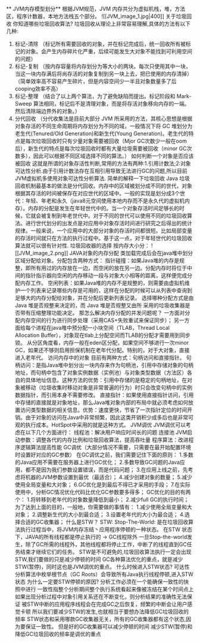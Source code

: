 ** JVM内存模型划分**
根据JVM规范，JVM 内存共分为虚拟机栈，堆，方法区，程序计数器，本地方法栈五个部分。
![[JVM_image_1.jpg|400]]
关于垃圾回收
你知道哪些垃圾回收算法?
垃圾回收从理论上非常容易理解,具体的方法有以下几种: 
1. 标记-清除 （标记所有需要回收的对象，并在标记完成后，统一回收所有被标记的对象。会产生内存碎片化严重，后续可能发生大对象不能找到可利用空间的问题）
2. 标记-复制 （按内存容量将内存划分为等大小的两块。每次只使用其中一块，当这一块内存满后将尚存活的对象复制到另一块上去，把已使用的内存清掉）
（简单效率高不容易产生碎片，但是内容空间少一半且对象数量多了后cooping效率不高）
3. 标记-整理 （结合了以上两个算法，为了避免缺陷而提出。标记阶段和 Mark-Sweep 算法相同，标记后不是清理对象，而是将存活对象移向内存的一端。然后清除端边界外的对象。）
4. 分代回收 （分代收集法是目前大部分 JVM 所采用的方法，其核心思想是根据对象存活的不同生命周期将内存划分为不同的域，一般情况下将 GC 堆划分为老生代(Tenured/Old Generation)和新生代(Young Generation)。老生代的特点是每次垃圾回收时只有少量对象需要被回收（Mjor GC次数少一般在oom后），新生代的特点是每次垃圾回收时都有大量垃圾需要被回收（minor GC次数多），因此可以根据不同区域选择不同的算法。）
如何判断一个对象是否应该被回收
这就是所谓的对象存活性判断,常用的方法有两种:1.引用计数法;2:对象可达性分析.由于引用计数法存在互相引用导致无法进行GC的问题,所以目前JVM虚拟机多使用对象可达性分析算法.
简单的解释一下垃圾回收
Java 垃圾回收机制最基本的做法是分代回收。内存中的区域被划分成不同的世代，对象根据其存活的时间被保存在对应世代的区域中。一般的实现是划分成3个世代：年轻、年老和永久（java8元空间使用本地内存而不是永久代的虚拟机内存）。内存的分配是发生在年轻世代中的。当一个对象存活时间足够长的时候，它就会被复制到年老世代中。对于不同的世代可以使用不同的垃圾回收算法。进行世代划分的出发点是对应用中对象存活时间进行研究之后得出的统计规律。一般来说，一个应用中的大部分对象的存活时间都很短。比如局部变量的存活时间就只在方法的执行过程中。基于这一点，对于年轻世代的垃圾回收算法就可以很有针对性.
垃圾回收器的选择
按内存大小分：
![[JVM_image_2.png]]
JAVA对象的内存分配
类加载完成后会在java堆中划分区域分配给对象。分配包含两种方式：
指针碰撞：如果Java堆的内存是规整，即所有用过的内存放在一边，而空闲的放在另一边。分配内存时将位于中间的指针指示器向空闲的内存移动一段与对象大小相等的距离，这样便完成分配内存工作。
空闲列表：如果Java堆的内存不是规整的，则需要由虚拟机维护一个列表来记录哪些内存是可用的，这样在分配的时候可以从列表中查询到足够大的内存分配给对象，并在分配后更新列表记录。
选择哪种分配方式是由 Java 堆是否规整来决定的，而 Java 堆是否规整又由所 采用的垃圾收集器是否带有压缩整理功能决定。
那怎么解决内存分配的并发问题呢？
一方面对分配内存空间的行为进行同步处理（采用CAS+失败重试来保证同步）；
另一方面给每个进程在java堆中预分配一小块空间（TLAB，Thread Local Allocation Buffer），对象现在tlab上分配空间而TLAB的分配才需要用到同步锁。
从分区角度看，内存一般在eden区分配，如果空间不够进行一次minor GC，如果还不够则启用担保机制在老年代分配。特别的，对于大对象，直接进入老年代。
访问内存中的对象
目前有两种方式：句柄访问和直接指针。
句柄访问：是指Java堆中划分出一块内存来作为句柄池，引用中存储对象的句柄地址，而句柄中包含了对象实例数据（实例池）与对象类型数据（方法区）各自的具体地址信息。这种方法的优势：引用中存储的是稳定的句柄地址，在对象被移动（垃圾收集时移动对象是非常普遍的行为）时只会改变句柄中的实例数据指针，而引用本身不需要修改。
直接指针：如果使用直接指针访问，引用中存储的直接就是对象地址，那么Java堆对象内部的布局中就必须考虑如何放置访问类型数据的相关信息。优势：速度更快，节省了一次指针定位的时间开销。由于对象的访问在Java中非常频繁，因此这类开销积少成多后也是非常可观的执行成本。HotSpot中采用的就是这种方式。
JVM调优
JVM调优可以考虑在以下几个方面进行：
线程池：解决用户响应时间长的问题
连接池
JVM启动参数：调整各代的内存比例和垃圾回收算法，提高吞吐量
程序算法：改进程序逻辑算法提高性能
GC调优（大部分情况不需要，只需要在最开始配置环境时设置好对应的GC参数）
在GC调优之前，我们需要记住下面的原则：
1.多数的Java应用不需要在服务器上进行GC优化；
2.多数导致GC问题的Java应用，都不是因为我们参数设置错误，而是代码问题；
3.在应用上线之前，先考虑将机器的JVM参数设置到最优（最适合）；
4.减少创建对象的数量；
5.减少使用全局变量和大对象；
6.GC优化是到最后不得已才采用的手段；
7.在实际使用中，分析GC情况优化代码比优化GC参数要多得多；
GC优化的目的有两个：
1.将转移到老年代的对象数量降低到最小；
2.减少full GC的执行时间；
为了达到上面的目的，一般地，你需要做的事情有：
1.减少使用全局变量和大对象；
2.调整新生代的大小到最合适；
3.设置老年代的大小为最合适；
4.选择合适的GC收集器；
什么是STW？
STW: Stop-The-World: 是在垃圾回收算法执⾏过程当中，将JVM内存冻结丶应用程序停顿的⼀种状态。
在STW 状态下，JAVA的所有线程都是停⽌执⾏的 -> GC线程除外
一旦Stop-the-world发生，除了GC所需的线程外，其他线程都将停止工作，中断了的线程直到GC任务结束才继续它们的任务。
STW是不可避免的,垃圾回收算法执⾏一定会出现STW,我们要做的只是减少停顿的时间
GC各种算法优化的重点，就是减少STW(暂停)，同时这也是JVM调优的重点。
什么时候进入STW状态?
可达性分析算法中枚举根节点（GC Roots）会导致所有Java执行线程停顿,进入STW状态
为什么一定要STW停顿的原因?
分析工作必须在一个能确保一致性的快照中进行
一致性指整个分析期间整个执行系统看起来像被冻结在某个时间点上
如果出现分析过程中对象引用关系还在不断变化，则分析结果的准确性无法保证
被STW中断的应用程序线程会在完成GC之后恢复，频繁的中断会让用户感觉卡顿
所以我们要减少STW的发生,也就相当于要想办法降低GC垃圾回收的频率
STW状态和采用哪款GC收集器无关，所有的GC收集器都有这个状态,因为要保证一致性。
但是好的GC收集器可以减少停顿的时间
减少STW(暂停)和降低GC垃圾回收的频率是调优的重点